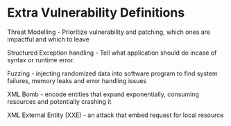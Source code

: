 # Extra Vulnerability Definitions

Threat Modelling - Prioritize vulnerability and patching, which ones are impactful and which to leave

Structured Exception handling - Tell what application should do incase of syntax or runtime error.

Fuzzing - injecting randomized data into software program to find system failures, memory leaks and error handling issues

XML Bomb - encode entities that expand exponentially, consuming resources and potentially crashing it

XML External Entity (XXE) - an attack that embed request for local resource

